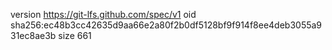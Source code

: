 version https://git-lfs.github.com/spec/v1
oid sha256:ec48b3cc42635d9aa66e2a80f2b0df5128bf9f914f8ee4deb3055a931ec8ae3b
size 661
